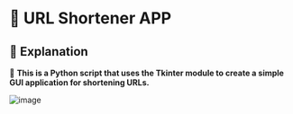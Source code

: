 <h1> 🔗 URL Shortener APP </h1>

## 📝 Explanation 

🔷 **This is a Python script that uses the Tkinter module to create a simple GUI application for shortening URLs.**


![image](https://github.com/pabl1ku/URL-Shortener-APP/assets/115459058/97141475-2629-4446-be72-af6b71725529)



